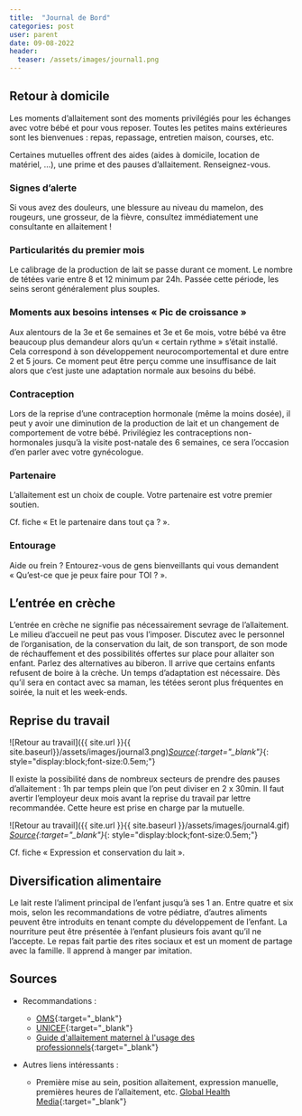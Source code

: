```yaml
---
title:  "Journal de Bord"
categories: post
user: parent
date: 09-08-2022
header:
  teaser: /assets/images/journal1.png
---
```


## Retour à domicile
Les moments d’allaitement sont des moments privilégiés pour les échanges avec votre bébé et pour vous reposer. Toutes les petites mains extérieures sont les bienvenues : repas, repassage, entretien maison, courses, etc.

Certaines mutuelles offrent des aides (aides à domicile, location de matériel, …), une prime et des pauses d’allaitement. Renseignez-vous.

### Signes d’alerte
Si vous avez des douleurs, une blessure au niveau du mamelon, des rougeurs, une grosseur, de la fièvre, consultez immédiatement une consultante en allaitement ! 

### Particularités du premier mois

Le calibrage de la production de lait se passe durant ce moment. 
Le nombre de tétées varie entre 8 et 12 minimum par 24h. Passée cette période, les seins seront généralement plus souples.

### Moments aux besoins intenses « Pic de croissance »
Aux alentours de la 3e et 6e semaines et 3e et 6e mois, votre bébé va être beaucoup plus demandeur alors qu’un « certain rythme » s’était installé. Cela correspond à son développement neurocomportemental et dure entre 2 et 5 jours.
Ce moment peut être perçu comme une insuffisance de lait alors que c’est juste une adaptation normale aux besoins du bébé.

### Contraception
Lors de la reprise d’une contraception hormonale (même la moins dosée), il peut y avoir une diminution de la production de lait et un changement de comportement de votre bébé. Privilégiez les contraceptions non-hormonales jusqu’à la visite post-natale des 6 semaines, ce sera l’occasion d’en parler avec votre gynécologue.

### Partenaire
L’allaitement est un choix de couple. Votre partenaire est votre premier soutien. 

Cf. fiche « Et le partenaire dans tout ça ? ».

### Entourage
Aide ou frein ? Entourez-vous de gens bienveillants qui vous demandent « Qu’est-ce que je peux faire pour TOI ? ».


## L’entrée en crèche
L’entrée en crèche ne signifie pas nécessairement sevrage de l’allaitement. Le milieu d’accueil ne peut pas vous l’imposer. Discutez avec le personnel de l’organisation, de la conservation du lait, de son transport, de son mode de réchauffement et des possibilités offertes sur place pour allaiter son enfant. Parlez des alternatives au biberon.
Il arrive que certains enfants refusent de boire à la crèche. Un temps d’adaptation est nécessaire. Dès qu’il sera en contact avec sa maman, les tétées seront plus fréquentes en soirée, la nuit et les week-ends.

## Reprise du travail
![Retour au travail]({{ site.url }}{{ site.baseurl}}/assets/images/journal3.png)*[Source](https://www.neufmois.fr/mon-bebe/1639-allaitement-comment-reprend-le-travail){:target="_blank"}*{: style="display:block;font-size:0.5em;"}

Il existe la possibilité dans de nombreux secteurs de prendre des pauses d’allaitement : 1h par temps plein que l’on peut diviser en 2 x 30min. Il faut avertir l’employeur deux mois avant la reprise du travail par lettre recommandée. Cette heure est prise en charge par la mutuelle.


![Retour au travail]({{ site.url }}{{ site.baseurl }}/assets/images/journal4.gif)
*[Source](http://lesptitesmainsdabord.fr/2016/06/201606reprendre-le-travail-en-allaitant/){:target="_blank"}*{: style="display:block;font-size:0.5em;"}

Cf. fiche « Expression et conservation du lait ».

## Diversification alimentaire
Le lait reste l’aliment principal de l’enfant jusqu’à ses 1 an.
Entre quatre et six mois, selon les recommandations de votre pédiatre, d’autres aliments peuvent être introduits en tenant compte du développement de l’enfant. La nourriture peut être présentée à l’enfant plusieurs fois avant qu’il ne l’accepte.
Le repas fait partie des rites sociaux et est un moment de partage avec la famille. Il apprend à manger par imitation. 


## Sources 
- Recommandations :
   - [OMS](https://www.who.int/health-topics/breastfeeding#tab=tab_1){:target="_blank"}
   - [UNICEF](https://www.unicef.org/fr/rechercher?force=0&query=nutrition&created%5Bmin%5D=&created%5Bmax%5D=&f%5B0%5D=global_terms%3Ab9150d7e-758b-47fa-a5a5-68b7d5ca2b8c){:target="_blank"}
   - [Guide d'allaitement maternel à l'usage des professionnels](https://www.one.be/professionnel/brochuredetailpro/brochure/guide-dallaitement-maternel-a-lusage-des-professionnels/ ){:target="_blank"}

- Autres liens intéressants :
   - Première mise au sein, position allaitement, expression manuelle, premières heures de l’allaitement, etc. 
   [Global Health Media](https://globalhealthmedia.org/videos/breastfeeding/){:target="_blank"}
